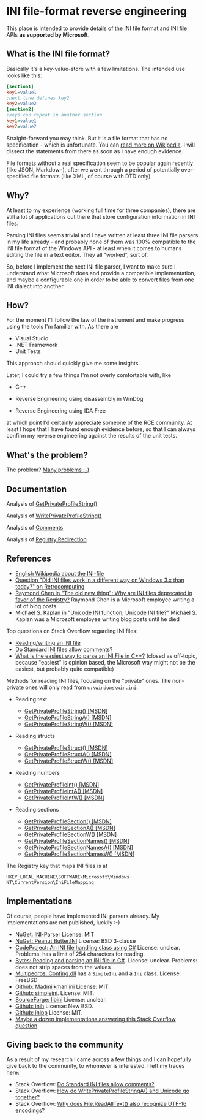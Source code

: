 # INI file-format reverse engineering
This place is intended to provide details of the INI file format and INI file APIs **as supported by Microsoft**.

## What is the INI file format?

Basically it's a key-value-store with a few limitations. The intended use looks like this:

```ini
[section1]
key1=value1
;next line defines key2
key2=value2
[section2]
;keys can repeat in another section
key1=value1
key2=value2
```

Straight-forward you may think. But it is a file format that has no specification - which is unfortunate. You can [read more on Wikipedia](https://en.wikipedia.org/wiki/INI_file). I will dissect the statements from there as soon as I have enough evidence.

File formats without a real specification seem to be popular again recently (like JSON, Markdown), after we went through a period of potentially over-specified file formats (like XML, of course with DTD only).

## Why?

At least to my experience (working full time for three companies), there are still a lot of applications out there that store configuration information in INI files.

Parsing INI files seems trivial and I have written at least three INI file parsers in my life already - and probably none of them was 100% compatible to the INI file format of the Windows API - at least when it comes to humans editing the file in a text editor. They all "worked", sort of.

So, before I implement the next INI file parser, I want to make sure I understand what Microsoft does and provide a compatible implementation, and maybe a configurable one in order to be able to convert files from one INI dialect into another.

## How?

For the moment I'll follow the law of the instrument and make progress using the tools I'm familiar with. As there are

* Visual Studio
* .NET Framework
* Unit Tests

This approach should quickly give me some insights.

Later, I could try a few things I'm not overly comfortable with, like

* C++

* Reverse Engineering using disassembly in WinDbg

* Reverse Engineering using IDA Free

at which point I'd certainly appreciate someone of the RCE community. At least I hope that I have found enough evidence before, so that I can always confirm my reverse engineering against the results of the unit tests.

## What's the problem?

The problem? [Many problems ;-)](documentation/Problems%20of%20INI%20files.md)

## Documentation

Analysis of [GetPrivateProfileString()](documentation/GetPrivateProfileString.md)

Analysis of [WritePrivateProfileString()](documentation/WritePrivateProfileString.md)

Analysis of [Comments](documentation/Comments.md)

Analysis of [Registry Redirection](documentation/RegistryRedirection.md)

## References

* [English Wikipedia about the INI-file](https://en.wikipedia.org/wiki/INI_file)
* [Question "Did INI files work in a different way on Windows 3.x than today?" on Retrocomputing](https://retrocomputing.stackexchange.com/questions/23503/did-ini-files-work-in-a-different-way-on-windows-3-x-than-today)
* [Raymond Chen in "The old new thing": Why are INI files deprecated in favor of the Registry?](https://devblogs.microsoft.com/oldnewthing/?p=24383) Raymond Chen is a Microsoft employee writing a lot of blog posts
* [Michael S. Kaplan in "Unicode INI function; Unicode INI file?"](http://archives.miloush.net/michkap/archive/2006/09/15/754992.html) Michael S. Kaplan was a Microsoft employee writing blog posts until he died

Top questions on Stack Overflow regarding INI files:

* [Reading/writing an INI file](https://stackoverflow.com/questions/217902/reading-writing-an-ini-file)
* [Do Standard INI files allow comments?](https://stackoverflow.com/questions/1378219/do-standard-windows-ini-files-allow-comments)
* [What is the easiest way to parse an INI File in C++?](https://stackoverflow.com/questions/12633/what-is-the-easiest-way-to-parse-an-ini-file-in-c) (closed as off-topic, because "easiest" is opinion based, the Microsoft way might not be the easiest, but probably quite compatible)

Methods for reading INI files, focusing on the "private" ones. The non-private ones will only read from `c:\windows\win.ini`:

* Reading text
  * [GetPrivateProfileString() [MSDN]](https://docs.microsoft.com/en-us/windows/win32/api/winbase/nf-winbase-getprivateprofilestring)
  * [GetPrivateProfileStringA() [MSDN]](https://docs.microsoft.com/en-us/windows/win32/api/winbase/nf-winbase-getprivateprofilestringa)
  * [GetPrivateProfileStringW() [MSDN]](https://docs.microsoft.com/en-us/windows/win32/api/winbase/nf-winbase-getprivateprofilestringw)
  
* Reading structs
  * [GetPrivateProfileStruct() [MSDN]](https://docs.microsoft.com/en-us/windows/win32/api/winbase/nf-winbase-getprivateprofilestruct)
  * [GetPrivateProfileStructA() [MSDN]](https://docs.microsoft.com/en-us/windows/win32/api/winbase/nf-winbase-getprivateprofilestructa)
  * [GetPrivateProfileStructW() [MSDN]](https://docs.microsoft.com/en-us/windows/win32/api/winbase/nf-winbase-getprivateprofilestructw)
  
* Reading numbers
  * [GetPrivateProfileInt() [MSDN]](https://docs.microsoft.com/en-us/windows/win32/api/winbase/nf-winbase-getprivateprofileint)
  * [GetPrivateProfileIntA() [MSDN]](https://docs.microsoft.com/en-us/windows/win32/api/winbase/nf-winbase-getprivateprofileinta)
  * [GetPrivateProfileIntW() [MSDN]](https://docs.microsoft.com/en-us/windows/win32/api/winbase/nf-winbase-getprivateprofileintw)
  
* Reading sections
  * [GetPrivateProfileSection() [MSDN]](https://docs.microsoft.com/en-us/windows/win32/api/winbase/nf-winbase-getprivateprofilesection)
  * [GetPrivateProfileSectionA() [MSDN]](https://docs.microsoft.com/en-us/windows/win32/api/winbase/nf-winbase-getprivateprofilesectiona)
  * [GetPrivateProfileSectionW() [MSDN]](https://docs.microsoft.com/en-us/windows/win32/api/winbase/nf-winbase-getprivateprofilesectionw)
  * [GetPrivateProfileSectionNames() [MSDN]](https://docs.microsoft.com/en-us/windows/win32/api/winbase/nf-winbase-getprivateprofilesectionnames)
  * [GetPrivateProfileSectionNamesA() [MSDN]](https://docs.microsoft.com/en-us/windows/win32/api/winbase/nf-winbase-getprivateprofilesectionnamesa)
  * [GetPrivateProfileSectionNamesW() [MSDN]](https://docs.microsoft.com/en-us/windows/win32/api/winbase/nf-winbase-getprivateprofilesectionnamesw)
  


The Registry key that maps INI files is at

    HKEY_LOCAL_MACHINE\SOFTWARE\Microsoft\Windows NT\CurrentVersion\IniFileMapping

## Implementations

Of course, people have implemented INI parsers already. My implementations are not published, luckily :-)

* [NuGet: INI-Parser](https://www.nuget.org/packages/ini-parser/) License: MIT
* [NuGet: Peanut Butter.INI](https://www.nuget.org/packages/PeanutButter.INI/) License: BSD 3-clause
* [CodeProject: An INI file handling class using C#](https://www.codeproject.com/Articles/1966/An-INI-file-handling-class-using-C) License: unclear. Problems: has a limit of 254 characters for reading. 
* [Bytes: Reading and parsing an INI file in C#](https://bytes.com/topic/net/insights/797169-reading-parsing-ini-file-c). License: unclear. Problems: does not strip spaces from the values
* [Multipedros: Confing.dll](http://www.multipetros.gr/public-projects/libraries/confing-dll/) has a `SimpleIni` and a `Ini` class. License: FreeBSD
* [Github: Madmilkman.ini](https://github.com/MarioZ/MadMilkman.Ini) License: MIT.
* [Github: simpleini](https://github.com/brofield/simpleini). License: MIT.
* [SourceForge: libini](https://sourceforge.net/projects/libini/) License: unclear.
* [Github: inih](https://github.com/benhoyt/inih) License: New BSD.
* [Github: inipp](https://github.com/mcmtroffaes/inipp) License: MIT.
* [Maybe a dozen implementations answering this Stack Overflow question](https://stackoverflow.com/questions/217902/reading-writing-an-ini-file)

## Giving back to the community

As a result of my research I came across a few things and I can hopefully give back to the community, to whomever is interested. I left my traces here:

* Stack Overflow: [Do Standard INI files allow comments?](https://stackoverflow.com/a/70432963/480982)
* Stack Overflow: [How do WritePrivateProfileStringA() and Unicode go together?](https://stackoverflow.com/questions/70438143/how-do-writeprivateprofilestringa-and-unicode-go-together)
* Stack Overflow: [Why does File.ReadAllText() also recognize UTF-16 encodings?](https://stackoverflow.com/questions/70445598/why-does-file-readalltext-also-recognize-utf-16-encodings)
